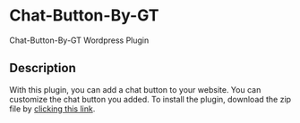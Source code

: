 # Chat-Button-By-GT
 Chat-Button-By-GT Wordpress Plugin
 
## Description
With this plugin, you can add a chat button to your website. You can customize the chat button you added. To install the plugin, download the zip file by [clicking this link](https://github.com/gokhantunccan/Chat-Button-By-GT/archive/refs/tags/v1.6.zip).
